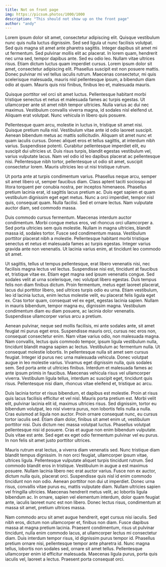 ```yaml
---
title: Not on front page
img: https://picsum.photos/1000/1000
description: "This should not show up on the front page"
author: "andy"
---
```


Lorem ipsum dolor sit amet, consectetur adipiscing elit. Quisque vestibulum nunc quis nulla luctus dignissim. Sed sed ligula ut nunc facilisis volutpat. Sed quis magna sit amet ante pharetra sagittis. Integer dapibus sit amet mi ut fermentum. Sed pulvinar mollis elit ac placerat. In lorem quam, hendrerit nec urna sed, tempor dapibus ante. Sed eu odio leo. Nullam vitae ultrices risus. Etiam dictum luctus quam imperdiet cursus. Lorem ipsum dolor sit amet, consectetur adipiscing elit. Phasellus suscipit est non posuere mattis. Donec pulvinar mi vel tellus iaculis rutrum. Maecenas consectetur, mi quis scelerisque malesuada, mauris nisl pellentesque ipsum, a bibendum diam odio at quam. Mauris quis nisi finibus, finibus leo et, malesuada mauris.

Quisque porttitor vel orci sit amet luctus. Pellentesque habitant morbi tristique senectus et netus et malesuada fames ac turpis egestas. Ut ullamcorper ante sit amet nibh tempor ultricies. Nulla varius ac dui nec maximus. Vestibulum convallis viverra magna, id sodales nisl eleifend ut. Aliquam erat volutpat. Nunc vehicula in libero quis posuere.

Pellentesque quam arcu, molestie in luctus in, tristique sit amet nisi. Quisque pretium nulla nisl. Vestibulum vitae ante id odio laoreet suscipit. Aenean bibendum metus ac mattis sollicitudin. Aliquam sit amet nunc et quam iaculis cursus. Donec aliquet eros et tellus sagittis, at interdum nibh varius. Suspendisse potenti. Curabitur pellentesque imperdiet elit, eu suscipit dui ultricies ut. Duis risus turpis, blandit egestas vestibulum vel, varius vulputate lacus. Nam vel odio id leo dapibus placerat ac pellentesque nisi. Pellentesque nibh tortor, pellentesque ut odio sit amet, suscipit consectetur lorem. Mauris ultricies leo ut nisi tristique rutrum.

Ut porta ante at turpis condimentum varius. Phasellus neque arcu, semper sit amet libero ut, semper faucibus diam. Class aptent taciti sociosqu ad litora torquent per conubia nostra, per inceptos himenaeos. Phasellus pretium lacinia erat, id sagittis lacus pretium ac. Duis eget sapien et quam vestibulum dignissim eget eget metus. Nunc a orci imperdiet, tempor nisl quis, consequat quam. Nulla facilisi. Sed et ornare lectus. Nam vulputate auctor diam, sed commodo massa.

Duis commodo cursus fermentum. Maecenas interdum auctor condimentum. Morbi congue metus eros, vel rhoncus orci ullamcorper a. Sed porta ultricies sem quis molestie. Nullam in magna ultricies, blandit massa id, sodales tortor. Fusce sed condimentum massa. Vestibulum porttitor placerat nibh a molestie. Pellentesque habitant morbi tristique senectus et netus et malesuada fames ac turpis egestas. Integer varius gravida ante non venenatis. Ut lacinia varius enim, at tincidunt leo commodo sit amet.

Ut sagittis, tellus ut tempus pellentesque, erat libero venenatis nisi, nec facilisis magna lectus vel lectus. Suspendisse nisi est, tincidunt at faucibus et, tristique vitae ex. Etiam eget magna sed ipsum venenatis congue. Sed sodales velit at urna scelerisque, nec volutpat libero egestas. Duis tempus felis non diam finibus dictum. Proin fermentum, metus eget laoreet placerat, lacus dui porttitor libero, sed ultrices turpis odio eu urna. Etiam vestibulum, leo id lacinia luctus, enim lectus molestie velit, eu placerat felis ligula eget ex. Cras tortor quam, consequat vel ex eget, egestas lacinia sapien. Nullam in mauris bibendum, tempor magna eu, dignissim magna. Vestibulum condimentum diam eu diam posuere, ac lacinia dolor venenatis. Suspendisse ullamcorper varius arcu a pretium.

Aenean pulvinar, neque sed mollis facilisis, mi ante sodales ante, sit amet feugiat mi purus eget eros. Suspendisse mauris orci, cursus nec eros non, consequat consectetur enim. Nam vitae varius odio, non malesuada magna. Nam convallis, lectus quis commodo tempor, ipsum ligula vestibulum nulla, tincidunt blandit magna sapien ac lectus. Vestibulum ac fermentum nulla. Ut consequat molestie lobortis. In pellentesque nulla sit amet sem cursus feugiat. Integer id purus nec urna malesuada vehicula. Donec volutpat augue in leo molestie varius. Vivamus eget dignissim nulla, quis sodales sem. Sed porta ante ut ultricies finibus. Interdum et malesuada fames ac ante ipsum primis in faucibus. Maecenas vehicula risus vel ullamcorper viverra. Vestibulum ligula tellus, interdum ac suscipit eget, tincidunt quis risus. Pellentesque nisi diam, rhoncus vitae eleifend et, tristique ac arcu.

Duis lacinia tortor et risus bibendum, et dapibus est molestie. Proin at risus quis lacus facilisis efficitur et vel nisl. Mauris porta pretium est. Morbi velit elit, pulvinar lacinia elit id, maximus ultricies risus. Sed dignissim, tortor eu bibendum volutpat, leo nisl viverra purus, non lobortis felis nulla a nulla. Cras euismod at ligula non auctor. Proin ornare consequat nunc, eu cursus tortor iaculis sed. Etiam diam dolor, finibus sit amet enim ut, vestibulum porttitor nisi. Duis dictum nec massa volutpat luctus. Phasellus volutpat pellentesque nisi id posuere. Cras et augue non enim bibendum vulputate. Duis vitae est ante. Sed eget ex eget odio fermentum pulvinar vel eu purus. In non felis sit amet justo porttitor ultrices.

Mauris rutrum erat lectus, a viverra diam venenatis sed. Nunc tristique diam blandit tempus dignissim. In non orci feugiat, ullamcorper ipsum vitae, ultrices ligula. Pellentesque vulputate aliquet turpis tincidunt rutrum. Sed commodo blandit eros in tristique. Vestibulum in augue a est maximus posuere. Nullam lacinia libero nec erat auctor varius. Fusce non ex auctor, dictum nulla quis, placerat orci. Suspendisse quis nisl id enim commodo tincidunt non non odio. Aenean porttitor non dui ut imperdiet. Donec urna risus, convallis vitae purus eu, mattis vulputate diam. Nullam ultricies sapien vel fringilla ultricies. Maecenas hendrerit metus velit, ac lobortis ligula bibendum ac. In ornare, sapien vel elementum interdum, dolor quam feugiat ante, iaculis laoreet nunc est non libero. Donec lectus risus, condimentum at massa sit amet, pretium ultrices massa.

Nam commodo arcu sit amet augue hendrerit, eget cursus nisi iaculis. Sed nibh eros, dictum non ullamcorper et, finibus non diam. Fusce dapibus massa at magna pretium lacinia. Praesent condimentum, risus ut pulvinar tincidunt, nulla enim commodo lacus, at ullamcorper lectus mi consectetur diam. Duis interdum tempor risus, id dignissim purus tempor id. Phasellus pretium ornare nisi, pellentesque tempor ante pharetra id. Nunc magna tellus, lobortis non sodales sed, ornare sit amet tellus. Pellentesque ullamcorper enim id efficitur malesuada. Maecenas ligula purus, porta quis iaculis vel, laoreet a lectus. Praesent porta consequat orci.